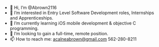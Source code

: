 - 👋 Hi, I’m @Abrown2116
- 👀 I’m interested in Entry Level Software Development roles, Internships and Apprenticeships.
- 🌱 I’m currently learning iOS mobile development & objective C programming.
- 💞️ I’m looking to gain a full-time, remote position.
- 📫 How to reach me: acalneabrown@gmail.com 562-280-8211

<!---
Abrown2116/Abrown2116 is a ✨ special ✨ repository because its `README.md` (this file) appears on your GitHub profile.
You can click the Preview link to take a look at your changes.
--->
